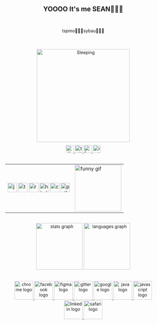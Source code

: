 <h2 align="center">YOOOO It's me SEAN🙏💔🥀</h2>
<br>
<p align="center">tspmo🙏🥀💔sybau🥀💔🙏</p>
<br>
<div align="center" style="margin-top: 20px;">
  <img src="https://media.giphy.com/media/ZRouJhQpbhPzTJ2eBU/giphy.gif" alt="Sleeping" width="300" />
</div>

<div align="center" style="margin-top: 10px;">
  <a href="https://discord.com/invite/micoke0055" target="_blank">
    <img src="https://img.shields.io/static/v1?message=Discord&logo=discord&label=&color=7289DA&logoColor=white&labelColor=&style=for-the-badge" height="25" alt="discord badge" />
  </a>
  <a href="https://twitch.tv/micoke005" target="_blank">
    <img src="https://img.shields.io/static/v1?message=Twitch&logo=twitch&label=&color=9146FF&logoColor=white&labelColor=&style=for-the-badge" height="25" alt="twitch badge" />
  </a>
  <a href="https://www.facebook.com/dave.salando.1" target="_blank">
    <img src="https://img.shields.io/static/v1?message=Facebook&logo=facebook&label=&color=1877F2&logoColor=white&labelColor=&style=for-the-badge" height="25" alt="facebook badge" />
  </a>
  <a href="https://www.instagram.com/batmyco?igsh=YXh2djFsMTlwMXNr" target="_blank">
    <img src="https://img.shields.io/static/v1?message=Instagram&logo=instagram&label=&color=E4405F&logoColor=white&labelColor=&style=for-the-badge" height="25" alt="instagram badge" />
  </a>
</div>
<br>

<div align="center">
  <table>
    <tr>
      <!-- Left: Icons -->
      <td>
        <img src="https://cdn.jsdelivr.net/gh/devicons/devicon/icons/javascript/javascript-original.svg" height="30" alt="javascript logo" />
        <img src="https://cdn.jsdelivr.net/gh/devicons/devicon/icons/typescript/typescript-original.svg" height="30" alt="typescript logo" />
        <img src="https://cdn.jsdelivr.net/gh/devicons/devicon/icons/react/react-original.svg" height="30" alt="react logo" />
        <img src="https://cdn.jsdelivr.net/gh/devicons/devicon/icons/html5/html5-original.svg" height="30" alt="html5 logo" />
        <img src="https://cdn.jsdelivr.net/gh/devicons/devicon/icons/css3/css3-original.svg" height="30" alt="css3 logo" />
        <img src="https://cdn.jsdelivr.net/gh/devicons/devicon/icons/python/python-original.svg" height="30" alt="python logo" />
      </td>

    
 <td>
        <img src="https://i.imgflip.com/65efzo.gif" height="150" alt="funny gif" />
      </td>
    </tr>
  </table>
</div>
<br>

<div align="center">
  <img src="https://github-readme-stats.vercel.app/api?username=maurodesouza&hide_title=false&hide_rank=false&show_icons=true&include_all_commits=true&count_private=true&disable_animations=false&theme=dracula&locale=en&hide_border=false" height="150" alt="stats graph" />
  <img src="https://github-readme-stats.vercel.app/api/top-langs?username=maurodesouza&locale=en&hide_title=false&layout=compact&card_width=320&langs_count=5&theme=dracula&hide_border=false" height="150" alt="languages graph" />
</div>
<br>

<br>
<div align="center">
  <a href="https://your-chrome-link" target="_blank">
    <img src="https://cdn.jsdelivr.net/gh/devicons/devicon/icons/chrome/chrome-original.svg" height="60" alt="chrome logo" />
  </a>
  <a href="https://www.facebook.com/dave.salando.1" target="_blank">
    <img src="https://cdn.jsdelivr.net/gh/devicons/devicon/icons/facebook/facebook-original.svg" height="60" alt="facebook logo" />
  </a>
  <a href="https://your-figma-link" target="_blank">
    <img src="https://cdn.jsdelivr.net/gh/devicons/devicon/icons/figma/figma-original.svg" height="60" alt="figma logo" />
  </a>
  <a href="https://your-gitter-link" target="_blank">
    <img src="https://cdn.jsdelivr.net/gh/devicons/devicon/icons/gitter/gitter-plain.svg" height="60" alt="gitter logo" />
  </a>
  <a href="https://your-google-link" target="_blank">
    <img src="https://cdn.jsdelivr.net/gh/devicons/devicon/icons/google/google-original.svg" height="60" alt="google logo" />
  </a>
  <a href="https://your-java-link" target="_blank">
    <img src="https://cdn.jsdelivr.net/gh/devicons/devicon/icons/java/java-original.svg" height="60" alt="java logo" />
  </a>
  <a href="https://your-javascript-link" target="_blank">
    <img src="https://cdn.jsdelivr.net/gh/devicons/devicon/icons/javascript/javascript-original.svg" height="60" alt="javascript logo" />
  </a>
  <a href="https://your-linkedin-link" target="_blank">
    <img src="https://cdn.jsdelivr.net/gh/devicons/devicon/icons/linkedin/linkedin-original.svg" height="60" alt="linkedin logo" />
  </a>
  <a href="https://your-safari-link" target="_blank">
    <img src="https://cdn.jsdelivr.net/gh/devicons/devicon/icons/safari/safari-original.svg" height="60" alt="safari logo" />
  </a>
</div>
